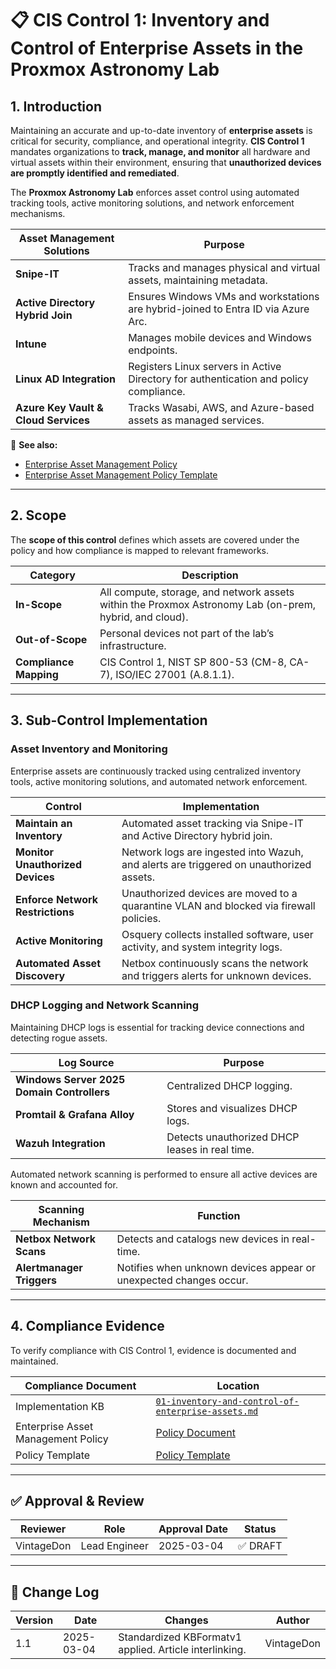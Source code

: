 <!-- ---
title: "CIS Control 1: Inventory and Control of Enterprise Assets in the Proxmox Astronomy Lab"
description: "Overview of CIS Control 1, which focuses on maintaining an inventory of all enterprise assets and ensuring unauthorized devices are detected and managed."
author: "VintageDon"
tags: ["CISv8.1", "Asset Management", "Inventory", "Security", "Compliance"]
category: "Compliance"
kb_type: "Reference"
version: "1.1"
status: "Draft"
last_updated: "2025-03-04"
---
 -->

# **📋 CIS Control 1: Inventory and Control of Enterprise Assets in the Proxmox Astronomy Lab**

## **1. Introduction**

Maintaining an accurate and up-to-date inventory of **enterprise assets** is critical for security, compliance, and operational integrity. **CIS Control 1** mandates organizations to **track, manage, and monitor** all hardware and virtual assets within their environment, ensuring that **unauthorized devices are promptly identified and remediated**.

The **Proxmox Astronomy Lab** enforces asset control using automated tracking tools, active monitoring solutions, and network enforcement mechanisms.

| **Asset Management Solutions** | **Purpose** |
|--------------------------------|-------------|
| **Snipe-IT** | Tracks and manages physical and virtual assets, maintaining metadata. |
| **Active Directory Hybrid Join** | Ensures Windows VMs and workstations are hybrid-joined to Entra ID via Azure Arc. |
| **Intune** | Manages mobile devices and Windows endpoints. |
| **Linux AD Integration** | Registers Linux servers in Active Directory for authentication and policy compliance. |
| **Azure Key Vault & Cloud Services** | Tracks Wasabi, AWS, and Azure-based assets as managed services. |

📌 **See also:**

- [Enterprise Asset Management Policy](../cisv81-controls/cisv81-01-enterprise-asset-management-policy.md)
- [Enterprise Asset Management Policy Template](../cisv81-policy-templates/cisv81-01-inventory-and-control-of-enterprise-assets-template.md)

---

## **2. Scope**

The **scope of this control** defines which assets are covered under the policy and how compliance is mapped to relevant frameworks.

| **Category**  | **Description** |
|--------------|----------------|
| **In-Scope** | All compute, storage, and network assets within the Proxmox Astronomy Lab (on-prem, hybrid, and cloud). |
| **Out-of-Scope** | Personal devices not part of the lab’s infrastructure. |
| **Compliance Mapping** | CIS Control 1, NIST SP 800-53 (CM-8, CA-7), ISO/IEC 27001 (A.8.1.1). |

---

## **3. Sub-Control Implementation**

### **Asset Inventory and Monitoring**

Enterprise assets are continuously tracked using centralized inventory tools, active monitoring solutions, and automated network enforcement.

| **Control** | **Implementation** |
|------------|--------------------|
| **Maintain an Inventory** | Automated asset tracking via Snipe-IT and Active Directory hybrid join. |
| **Monitor Unauthorized Devices** | Network logs are ingested into Wazuh, and alerts are triggered on unauthorized assets. |
| **Enforce Network Restrictions** | Unauthorized devices are moved to a quarantine VLAN and blocked via firewall policies. |
| **Active Monitoring** | Osquery collects installed software, user activity, and system integrity logs. |
| **Automated Asset Discovery** | Netbox continuously scans the network and triggers alerts for unknown devices. |

### **DHCP Logging and Network Scanning**

Maintaining DHCP logs is essential for tracking device connections and detecting rogue assets.

| **Log Source** | **Purpose** |
|--------------|-------------|
| **Windows Server 2025 Domain Controllers** | Centralized DHCP logging. |
| **Promtail & Grafana Alloy** | Stores and visualizes DHCP logs. |
| **Wazuh Integration** | Detects unauthorized DHCP leases in real time. |

Automated network scanning is performed to ensure all active devices are known and accounted for.

| **Scanning Mechanism** | **Function** |
|----------------------|------------|
| **Netbox Network Scans** | Detects and catalogs new devices in real-time. |
| **Alertmanager Triggers** | Notifies when unknown devices appear or unexpected changes occur. |

---

## **4. Compliance Evidence**

To verify compliance with CIS Control 1, evidence is documented and maintained.

| **Compliance Document** | **Location** |
|------------------------|-------------|
| Implementation KB | [`01-inventory-and-control-of-enterprise-assets.md`](../docs/compliance-security/cisv8/1/) |
| Enterprise Asset Management Policy | [Policy Document](../cisv81-controls/cisv81-01-enterprise-asset-management-policy.md) |
| Policy Template | [Policy Template](../cisv81-policy-templates/cisv81-01-inventory-and-control-of-enterprise-assets-template.md) |

---

## **✅ Approval & Review**

| **Reviewer** | **Role** | **Approval Date** | **Status** |
|-------------|---------|------------------|------------|
| VintageDon | Lead Engineer | 2025-03-04 | ✅ DRAFT |

---

## **📜 Change Log**

| **Version** | **Date** | **Changes** | **Author** |
|------------|---------|-------------|------------|
| 1.1 | 2025-03-04 | Standardized KBFormatv1 applied. Article interlinking. | VintageDon |

